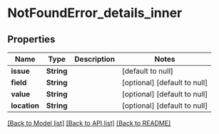 # NotFoundError_details_inner

## Properties

| Name         | Type       | Description | Notes                        |
| ------------ | ---------- | ----------- | ---------------------------- |
| **issue**    | **String** |             | [default to null]            |
| **field**    | **String** |             | [optional] [default to null] |
| **value**    | **String** |             | [optional] [default to null] |
| **location** | **String** |             | [optional] [default to null] |

[[Back to Model list]](../README.md#documentation-for-models) [[Back to API list]](../README.md#documentation-for-api-endpoints) [[Back to README]](../README.md)
